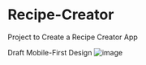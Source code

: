 # Recipe-Creator
Project to Create a Recipe Creator App

 Draft Mobile-First Design
![image](https://user-images.githubusercontent.com/83254827/124223984-2af8aa80-db48-11eb-87d1-eb6e18a01249.png)



